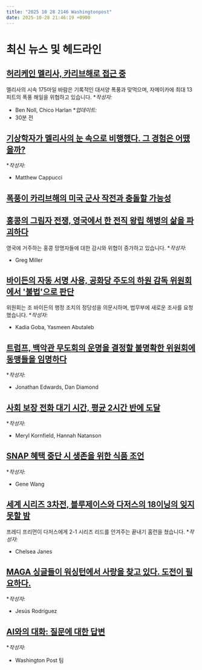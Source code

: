 ```yaml
---
title: "2025 10 28 2146 Washingtonpost"
date: 2025-10-28 21:46:19 +0900
---
```


# 최신 뉴스 및 헤드라인

## [허리케인 멜리사, 카리브해로 접근 중](https://www.washingtonpost.com/weather/2025/10/28/hurricane-melissa-jamaica-damage/)
멜리사의 시속 175마일 바람은 기록적인 대서양 폭풍과 맞먹으며, 자메이카에 최대 13피트의 폭풍 해일을 위협하고 있습니다. **작성자:*
* Ben Noll, Chico Harlan **업데이트:*
* 30분 전

## [기상학자가 멜리사의 눈 속으로 비행했다. 그 경험은 어땠을까?](https://www.washingtonpost.com/weather/2025/10/27/watch-hurricane-melissa-eye-flight-video/)
**작성자:*
* Matthew Cappucci

## [폭풍이 카리브해의 미국 군사 작전과 충돌할 가능성](https://www.washingtonpost.com/national-security/2025/10/27/hurricane-melissa-trump-venezuela-disaster-military/)

## [홍콩의 그림자 전쟁, 영국에서 한 전직 왕립 해병의 삶을 파괴하다](https://www.washingtonpost.com/world/2025/10/28/hong-kong-dissidents-britain-spying/)
영국에 거주하는 홍콩 망명자들에 대한 감시와 위협이 증가하고 있습니다. **작성자:*
* Greg Miller

## [바이든의 자동 서명 사용, 공화당 주도의 하원 감독 위원회에서 '불법'으로 판단](https://www.washingtonpost.com/politics/2025/10/28/biden-autopen-investigation-house-oversight-committee-report/)
위원회는 조 바이든의 행정 조치의 정당성을 의문시하며, 법무부에 새로운 조사를 요청했습니다. **작성자:*
* Kadia Goba, Yasmeen Abutaleb

## [트럼프, 백악관 무도회의 운명을 결정할 불명확한 위원회에 동맹들을 임명하다](https://www.washingtonpost.com/politics/2025/10/28/trump-ballroom-planning-commission/)
**작성자:*
* Jonathan Edwards, Dan Diamond

## [사회 보장 전화 대기 시간, 평균 2시간 반에 도달](https://www.washingtonpost.com/politics/interactive/2025/social-security-wait-hold-callback/)
**작성자:*
* Meryl Kornfield, Hannah Natanson

## [SNAP 혜택 중단 시 생존을 위한 식품 조언](https://www.washingtonpost.com/technology/2025/10/28/snap-advice-social-media/)
**작성자:*
* Gene Wang

## [세계 시리즈 3차전, 블루제이스와 다저스의 18이닝의 잊지 못할 밤](https://www.washingtonpost.com/sports/2025/10/28/world-series-game-3-blue-jays-dodgers/)
프레디 프리먼이 다저스에게 2-1 시리즈 리드를 안겨주는 끝내기 홈런을 쳤습니다. **작성자:*
* Chelsea Janes

## [MAGA 싱글들이 워싱턴에서 사랑을 찾고 있다. 도전이 필요하다.](https://www.washingtonpost.com/style/power/2025/10/28/maga-dating-scene-washington/)
**작성자:*
* Jesús Rodríguez

## [AI와의 대화: 질문에 대한 답변](https://www.washingtonpost.com/ask-the-post-ai/)
**작성자:*
* Washington Post 팀